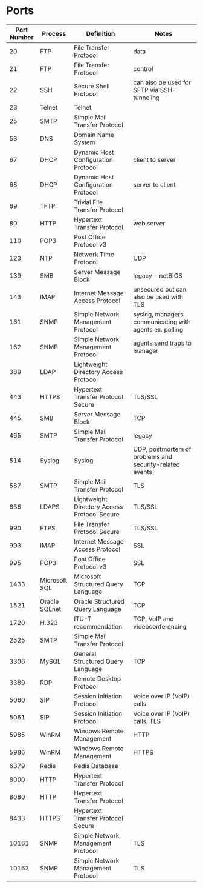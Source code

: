 # Ports
| Port Number | Process              | Definition                                   | Notes                                                   | 
| ----------- | -------------------- | -------------------------------------------- | ------------------------------------------------------- |
| 20          | FTP                  | File Transfer Protocol                       | data                                                    |
| 21	        | FTP	                 | File Transfer Protocol                       | control                                                 |
| 22          | SSH	                 | Secure Shell Protocol	                      | can also be used for SFTP via SSH-tunneling             |
| 23	        | Telnet               | Telnet                                       | 	                                                      |
| 25	        | SMTP                 | Simple Mail Transfer Protocol                |                                                         |
| 53	        | DNS	                 | Domain Name System                           |                                                         |
| 67	        | DHCP                 | Dynamic Host Configuration Protocol          | client to server                                        |
| 68	        | DHCP                 | Dynamic Host Configuration Protocol          | server to client                                        |
| 69	        | TFTP	               | Trivial File Transfer Protocol	              |                                                         |
| 80	        | HTTP	               | Hypertext Transfer Protocol	                | web server                                              |
| 110	        | POP3	               | Post Office Protocol v3	                    |                                                         |
| 123	        | NTP	                 | Network Time Protocol	                      | UDP                                                     |
| 139	        | SMB	                 | Server Message Block	                        | legacy - netBIOS                                        |
| 143	        | IMAP	               | Internet Message Access Protocol	            | unsecured but can also be used with TLS                 |
| 161	        | SNMP	               | Simple Network Management Protocol	          | syslog, managers communicating with agents ex. polling  |
| 162	        | SNMP	               | Simple Network Management Protocol	          | agents send traps to manager                            |
| 389	        | LDAP 	               | Lightweight Directory Access Protocol	      |                                                         |
| 443	        | HTTPS	               | Hypertext Transfer Protocol Secure	          | TLS/SSL                                                 |
| 445	        | SMB	                 | Server Message Block	                        | TCP                                                     |
| 465	        | SMTP	               | Simple Mail Transfer Protocol	              | legacy                                                  |
| 514	        | Syslog	             | Syslog                       	              | UDP, postmortem of problems and security-related events |
| 587	        | SMTP	               | Simple Mail Transfer Protocol	              | TLS                                                     |
| 636	        | LDAPS	               | Lightweight Directory Access Protocol Secure	| TLS/SSL                                                 |
| 990	        | FTPS	               | File Transfer Protocol Secure	              | TLS/SSL                                                 |
| 993	        | IMAP	               | Internet Message Access Protocol	            | SSL                                                     |
| 995	        | POP3	               | Post Office Protocol v3	                    | SSL                                                     |
| 1433	      | Microsoft SQL	       | Microsoft Structured Query Language	        | TCP                                                     |
| 1521	      | Oracle SQLnet 	     | Oracle Structured Query Language	            | TCP                                                     |
| 1720	      | H.323                | ITU-T recommendation                         | TCP, VoIP and videoconferencing                         |
| 2525	      | SMTP	               | Simple Mail Transfer Protocol	              |                                                         |
| 3306	      | MySQL	               | General Structured Query Language	          | TCP                                                     |
| 3389	      | RDP	                 | Remote Desktop Protocol	                    |                                                         |
| 5060	      | SIP                  | Session Initiation Protocol                  | Voice over IP (VoIP) calls                              |
| 5061	      | SIP	                 | Session Initiation Protocol                  | Voice over IP (VoIP) calls, TLS                         |
| 5985	      | WinRM	               | Windows Remote Management	                  | HTTP                                                    |
| 5986	      | WinRM	               | Windows Remote Management	                  | HTTPS                                                   |
| 6379	      | Redis	               | Redis Database	                              |                                                         |
| 8000	      | HTTP	               | Hypertext Transfer Protocol	                |                                                         |
| 8080	      | HTTP	               | Hypertext Transfer Protocol	                |                                                         |
| 8433	      | HTTPS	               | Hypertext Transfer Protocol Secure	          |                                                         |
| 10161	      | SNMP	               | Simple Network Management Protocol	          | TLS                                                     |
| 10162	      | SNMP	               | Simple Network Management Protocol	          | TLS		                                                  |
